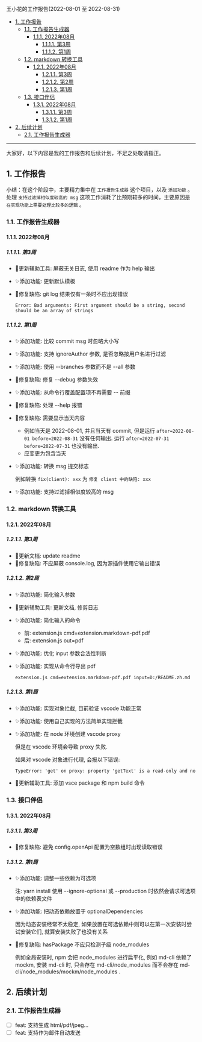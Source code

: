 王小花的工作报告(2022-08-01 至 2022-08-31)

- [1. 工作报告](#1-工作报告)
  - [1.1. 工作报告生成器](#11-工作报告生成器)
    - [1.1.1. 2022年08月](#111-2022年08月)
      - [1.1.1.1. 第3周](#1111-第3周)
      - [1.1.1.2. 第1周](#1112-第1周)
  - [1.2. markdown 转换工具](#12-markdown-转换工具)
    - [1.2.1. 2022年08月](#121-2022年08月)
      - [1.2.1.1. 第3周](#1211-第3周)
      - [1.2.1.2. 第2周](#1212-第2周)
      - [1.2.1.3. 第1周](#1213-第1周)
  - [1.3. 接口伴侣](#13-接口伴侣)
    - [1.3.1. 2022年08月](#131-2022年08月)
      - [1.3.1.1. 第3周](#1311-第3周)
      - [1.3.1.2. 第1周](#1312-第1周)
- [2. 后续计划](#2-后续计划)
  - [2.1. 工作报告生成器](#21-工作报告生成器)

---

大家好，以下内容是我的工作报告和后续计划，不足之处敬请指正。

## 1. 工作报告

小结：在这个阶段中，主要精力集中在 `工作报告生成器` 这个项目，以及 `添加功能` 。 处理 `支持过滤掉相似度较高的 msg` 这项工作消耗了比预期较多的时间，主要原因是 `在实现功能上需要处理比较多的逻辑` 。


### 1.1. 工作报告生成器
#### 1.1.1. 2022年08月
##### 1.1.1.1. 第3周
- 🔧更新辅助工具: 屏蔽无关日志, 使用 readme 作为 help 输出
- ✨添加功能: 更新默认模板
- 🐛修复缺陷: git log 结果仅有一条时不应出现错误
  
  ```
  Error: Bad arguments: First argument should be a string, second should be an array of strings
  ```

##### 1.1.1.2. 第1周
- ✨添加功能: 比较 commit msg 时忽略大小写
- ✨添加功能: 支持 ignoreAuthor 参数, 是否忽略按用户名进行过滤
- ✨添加功能: 使用 --branches 参数而不是 --all 参数
- 🐛修复缺陷: 修复 --debug 参数失效
- ✨添加功能: 从命令行覆盖配置项不再需要 -- 前缀
- 🐛修复缺陷: 处理 --help 报错
- 🐛修复缺陷: 需要显示当天内容
  
  - 例如当天是 2022-08-01, 并且当天有 commit, 但是运行 `after=2022-08-01 before=2022-08-31` 没有任何输出. 运行 `after=2022-07-31 before=2022-07-31` 也没有输出.
  - 应变更为包含当天
- ✨添加功能: 转换 msg 提交标志
  
  例如转换 `fix(client): xxx` 为 `修复 client 中的缺陷: xxx`
- ✨添加功能: 支持过滤掉相似度较高的 msg


### 1.2. markdown 转换工具
#### 1.2.1. 2022年08月
##### 1.2.1.1. 第3周
- 📝更新文档: update readme
- 🐛修复缺陷: 不应屏蔽 console.log, 因为源插件使用它输出错误

##### 1.2.1.2. 第2周
- ✨添加功能: 简化输入参数
- 🔧更新辅助工具: 更新文档, 修剪日志
- ✨添加功能: 简化输入的命令
  
  - 前: extension.js cmd=extension.markdown-pdf.pdf
  - 后: extension.js out=pdf
- ✨添加功能: 优化 input 参数合法性判断
- ✨添加功能: 实现从命令行导出 pdf
  
  ``` sh
  extension.js cmd=extension.markdown-pdf.pdf input=D:/README.zh.md
  ```

##### 1.2.1.3. 第1周
- ✨添加功能: 实现对象拦截, 目前验证 vscode 功能正常
- ✨添加功能: 使用自己实现的方法简单实现拦截
- ✨添加功能: 在 node 环境创建 vscode proxy
  
  但是在 vscode 环境会导致 proxy 失败.
  
  如果对 vscode 对象进行代理, 会报以下错误:
  ``` txt
  TypeError: 'get' on proxy: property 'getText' is a read-only and non-configurable data property on the proxy target but the proxy did not return its actual value (expected 'getText(p){return p?w._getTextInRange(p):w.getText()}' but got 'getText(p){return p?w._getTextInRange(p):w.getText()}')
  ```
- 🔧更新辅助工具: 添加 vsce package 和 npm build 命令


### 1.3. 接口伴侣
#### 1.3.1. 2022年08月
##### 1.3.1.1. 第3周
- 🐛修复缺陷: 避免 config.openApi 配置为空数组时出现读取错误

##### 1.3.1.2. 第1周
- ✨添加功能: 调整一些依赖为可选项
  
  注: yarn install 使用 --ignore-optional 或 --production 时依然会请求可选项中的依赖表文件
- ✨添加功能: 把动态依赖放置于 optionalDependencies
  
  因为动态安装经常不太稳定, 如果放置在可选依赖中则可以在第一次安装时尝试安装它们, 就算安装失败了也没有关系
- 🐛修复缺陷: hasPackage 不应只检测子级 node_modules
  
  例如全局安装时, npm 会把 node_modules 进行扁平化, 例如 md-cli 依赖了 mockm, 安装 md-cli 时, 只会存在 md-cli/node_modules 而不会存在 md-cli/node_modules/mockm/node_modules .


## 2. 后续计划
### 2.1. 工作报告生成器
- [ ] feat: 支持生成 html/pdf/jpeg...
- [ ] feat: 支持作为邮件自动发送